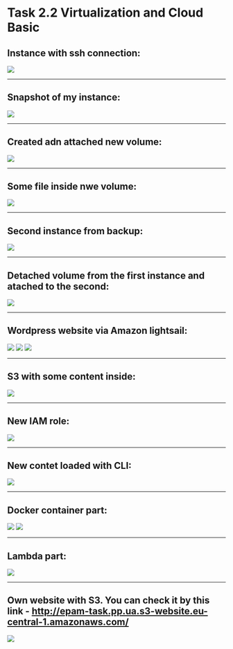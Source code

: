 # Task 2.2 Virtualization and Cloud Basic
## Instance with ssh connection:
![](content/AWSTask.png)
___
## Snapshot of my instance:
![](content/AWSTask2.png)
___
## Created adn attached new volume:
![](content/AWSTask3.png)
___
## Some file inside nwe volume:
![](content/AWSTask4.png)
___
## Second instance from backup:
![](content/AWSTask5.png)
___
## Detached volume from the first instance and atached to the second:
![](content/AWSTask6.png)
___
## Wordpress website via Amazon lightsail:
![](content/AWSTask7.png)
![](content/AWSTask8.png)
![](content/AWSTask8.1.png)
___
## S3 with some content inside:
![](content/AWSTask9.png)
___
## New IAM role:
![](content/AWSTask10.png)
___
## New contet loaded with CLI:
![](content/AWSTask11.png)
___
## Docker container part:
![](content/AWSTask12.png)
![](content/AWSTask15.png)
___
## Lambda part: 
![](content/AWSTask13.png)
___
## Own website with S3. You can check it by this link - http://epam-task.pp.ua.s3-website.eu-central-1.amazonaws.com/
![](content/AWSTask17.png)

